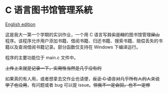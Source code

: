 # C 语言图书馆管理系統

[English edition](README_en.md)

这是我大一第一个学期的实训作业，一个用 C 语言写~~其实是糊~~的图书馆管理~~屎山~~程序。该程序允许用户添加书籍、借阅书籍、归还书籍、搜索书籍、赔偿丢失的书籍以及查询借阅书籍记录。部分函数仅支持在 Windows 下编译运行。

程序的主要功能位于 main.c 文件中。

~~上传上来就是记录一下，实用性当然是几乎没有的~~

如果真的有人用，或者想拿去交作业也请便，~~反正 C 语言对几乎所有人的人来说学了也没用~~，有问题或者 bug 可以提 issue。~~但我不一定会回，也不一定修~~
